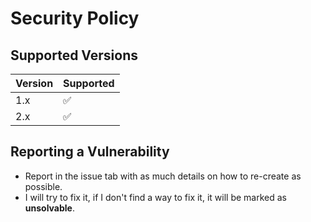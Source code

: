 # Security Policy

## Supported Versions

| Version | Supported          |
| ------- | ------------------ |
| 1.x     | :white_check_mark: |
| 2.x     | :white_check_mark: |

## Reporting a Vulnerability

- Report in the issue tab with as much details on how to re-create as possible.
- I will try to fix it, if I don't find a way to fix it, it will be marked as **unsolvable**.
